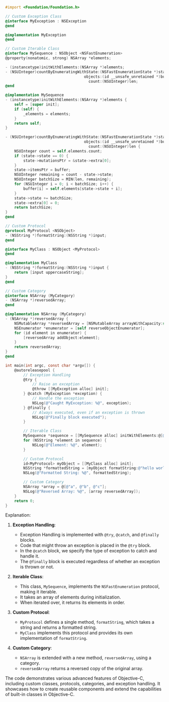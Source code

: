 ```objective-c
#import <Foundation/Foundation.h>

// Custom Exception Class
@interface MyException : NSException
@end

@implementation MyException
@end

// Custom Iterable Class
@interface MySequence : NSObject <NSFastEnumeration>
@property(nonatomic, strong) NSArray *elements;

- (instancetype)initWithElements:(NSArray *)elements;
- (NSUInteger)countByEnumeratingWithState:(NSFastEnumerationState *)state
                                   objects:(id __unsafe_unretained *)buffer
                                     count:(NSUInteger)len;
@end

@implementation MySequence
- (instancetype)initWithElements:(NSArray *)elements {
    self = [super init];
    if (self) {
        _elements = elements;
    }
    return self;
}

- (NSUInteger)countByEnumeratingWithState:(NSFastEnumerationState *)state
                                   objects:(id __unsafe_unretained *)buffer
                                     count:(NSUInteger)len {
    NSUInteger count = self.elements.count;
    if (state->state == 0) {
        state->mutationsPtr = &state->extra[0];
    }
    state->itemsPtr = buffer;
    NSUInteger remaining = count - state->state;
    NSUInteger batchSize = MIN(len, remaining);
    for (NSUInteger i = 0; i < batchSize; i++) {
        buffer[i] = self.elements[state->state + i];
    }
    state->state += batchSize;
    state->extra[0] = 0;
    return batchSize;
}
@end

// Custom Protocol
@protocol MyProtocol <NSObject>
- (NSString *)formatString:(NSString *)input;
@end

@interface MyClass : NSObject <MyProtocol>
@end

@implementation MyClass
- (NSString *)formatString:(NSString *)input {
    return [input uppercaseString];
}
@end

// Custom Category
@interface NSArray (MyCategory)
- (NSArray *)reversedArray;
@end

@implementation NSArray (MyCategory)
- (NSArray *)reversedArray {
    NSMutableArray *reversedArray = [NSMutableArray arrayWithCapacity:self.count];
    NSEnumerator *enumerator = [self reverseObjectEnumerator];
    for (id element in enumerator) {
        [reversedArray addObject:element];
    }
    return reversedArray;
}
@end

int main(int argc, const char *argv[]) {
    @autoreleasepool {
        // Exception Handling
        @try {
            // Raise an exception
            @throw [[MyException alloc] init];
        } @catch (MyException *exception) {
            // Handle the exception
            NSLog(@"Caught MyException: %@", exception);
        } @finally {
            // Always executed, even if an exception is thrown
            NSLog(@"Finally block executed");
        }

        // Iterable Class
        MySequence *sequence = [[MySequence alloc] initWithElements:@[@"one", @"two", @"three"]];
        for (NSString *element in sequence) {
            NSLog(@"Element: %@", element);
        }

        // Custom Protocol
        id<MyProtocol> myObject = [[MyClass alloc] init];
        NSString *formattedString = [myObject formatString:@"hello world"];
        NSLog(@"Formatted String: %@", formattedString);

        // Custom Category
        NSArray *array = @[@"a", @"b", @"c"];
        NSLog(@"Reversed Array: %@", [array reversedArray]);
    }
    return 0;
}
```

Explanation:

1. **Exception Handling**:
   - Exception Handling is implemented with `@try`, `@catch`, and `@finally` blocks.
   - Code that might throw an exception is placed in the `@try` block.
   - In the `@catch` block, we specify the type of exception to catch and handle it.
   - The `@finally` block is executed regardless of whether an exception is thrown or not.

2. **Iterable Class**:
   - This class, `MySequence`, implements the `NSFastEnumeration` protocol, making it iterable.
   - It takes an array of elements during initialization.
   - When iterated over, it returns its elements in order.

3. **Custom Protocol**:
   - `MyProtocol` defines a single method, `formatString`, which takes a string and returns a formatted string.
   - `MyClass` implements this protocol and provides its own implementation of `formatString`.

4. **Custom Category**:
   - `NSArray` is extended with a new method, `reversedArray`, using a category.
   - `reversedArray` returns a reversed copy of the original array.

The code demonstrates various advanced features of Objective-C, including custom classes, protocols, categories, and exception handling. It showcases how to create reusable components and extend the capabilities of built-in classes in Objective-C.